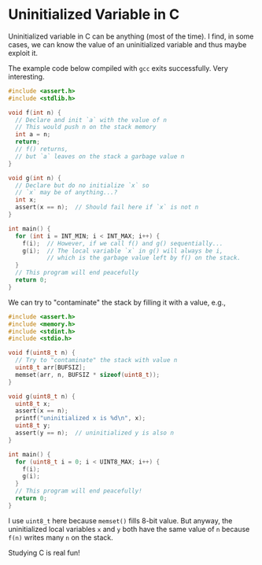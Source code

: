 # Uninitialized Variable in C

Uninitialized variable in C can be anything (most of the time). I find, in some cases, we can know the value of an uninitialized variable and thus maybe exploit it.

The example code below compiled with `gcc` exits successfully. Very interesting.

```c
#include <assert.h>
#include <stdlib.h>

void f(int n) {
  // Declare and init `a` with the value of n
  // This would push n on the stack memory
  int a = n;
  return;
  // f() returns,
  // but `a` leaves on the stack a garbage value n
}

void g(int n) {
  // Declare but do no initialize `x` so
  // `x` may be of anything...?
  int x;
  assert(x == n);  // Should fail here if `x` is not n
}

int main() {
  for (int i = INT_MIN; i < INT_MAX; i++) {
    f(i);  // However, if we call f() and g() sequentially...
    g(i);  // The local variable `x` in g() will always be i,
           // which is the garbage value left by f() on the stack.
  }
  // This program will end peacefully
  return 0;
}
```

We can try to "contaminate" the stack by filling it with a value, e.g.,

```c
#include <assert.h>
#include <memory.h>
#include <stdint.h>
#include <stdio.h>

void f(uint8_t n) {
  // Try to "contaminate" the stack with value n
  uint8_t arr[BUFSIZ];
  memset(arr, n, BUFSIZ * sizeof(uint8_t));
}

void g(uint8_t n) {
  uint8_t x;
  assert(x == n);
  printf("uninitialized x is %d\n", x);
  uint8_t y;
  assert(y == n);  // uninitialized y is also n
}

int main() {
  for (uint8_t i = 0; i < UINT8_MAX; i++) {
    f(i);
    g(i);
  }
  // This program will end peacefully!
  return 0;
}
```

I use `uint8_t` here because `memset()` fills 8-bit value. But anyway, the uninitialized local variables `x` and `y` both have the same value of `n` because `f(n)` writes many `n` on the stack.

Studying C is real fun!
